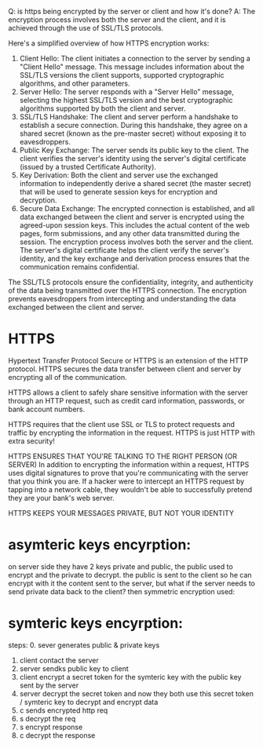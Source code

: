 Q: is https being encrypted by the server or client and how it's done?
A: The encryption process involves both the server and the client, and it is achieved through the use of SSL/TLS protocols.

Here's a simplified overview of how HTTPS encryption works:

1. Client Hello: The client initiates a connection to the server by sending a "Client Hello" message. This message includes information about the SSL/TLS versions the client supports, supported cryptographic algorithms, and other parameters.
2. Server Hello: The server responds with a "Server Hello" message, selecting the highest SSL/TLS version and the best cryptographic algorithms supported by both the client and server.
3. SSL/TLS Handshake: The client and server perform a handshake to establish a secure connection. During this handshake, they agree on a shared secret (known as the pre-master secret) without exposing it to eavesdroppers.
4. Public Key Exchange: The server sends its public key to the client. The client verifies the server's identity using the server's digital certificate (issued by a trusted Certificate Authority).
5. Key Derivation: Both the client and server use the exchanged information to independently derive a shared secret (the master secret) that will be used to generate session keys for encryption and decryption.
6. Secure Data Exchange: The encrypted connection is established, and all data exchanged between the client and server is encrypted using the agreed-upon session keys. This includes the actual content of the web pages, form submissions, and any other data transmitted during the session.
The encryption process involves both the server and the client. The server's digital certificate helps the client verify the server's identity, and the key exchange and derivation process ensures that the communication remains confidential.

The SSL/TLS protocols ensure the confidentiality, integrity, and authenticity of the data being transmitted over the HTTPS connection. The encryption prevents eavesdroppers from intercepting and understanding the data exchanged between the client and server.

# HTTPS
Hypertext Transfer Protocol Secure or HTTPS is an extension of the HTTP protocol. HTTPS secures the data transfer between client and server by encrypting all of the communication.

HTTPS allows a client to safely share sensitive information with the server through an HTTP request, such as credit card information, passwords, or bank account numbers.

HTTPS requires that the client use SSL or TLS to protect requests and traffic by encrypting the information in the request. HTTPS is just HTTP with extra security!

HTTPS ENSURES THAT YOU'RE TALKING TO THE RIGHT PERSON (OR SERVER)
In addition to encrypting the information within a request, HTTPS uses digital signatures to prove that you're communicating with the server that you think you are. If a hacker were to intercept an HTTPS request by tapping into a network cable, they wouldn't be able to successfully pretend they are your bank's web server.

HTTPS KEEPS YOUR MESSAGES PRIVATE, BUT NOT YOUR IDENTITY


# asymteric keys encyrption:
on server side they have 2 keys private and public, the public used to encrypt and the private to decrypt. the public is sent to the client so he can encrypt with it the content sent to the server, but what if the server needs to send private data back to the client? then symmetric encryption used:

# symteric keys encyrption:
steps:
0. sever generates public & private keys
1. client contact the server
2. server sendks public key to client
3. client encrypt a secret token for the symteric key with the public key sent by the server
4. server decrypt the secret token and now they both use this secret token / symteric key to decrypt and encrypt data
5. c sends encrypted http req
6. s decrypt the req
7. s encrypt response
8. c decrypt the response